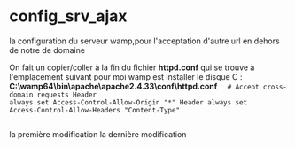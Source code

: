 # config_srv_ajax
la configuration  du serveur wamp,pour l'acceptation d'autre url en dehors de notre de domaine

On fait un copier/coller à la fin du fichier **httpd.conf** qui se trouve à l'emplacement suivant pour moi wamp est
installer le disque C :
**C:\wamp64\bin\apache\apache2.4.33\conf\httpd.conf**
<code> 
<IfModule mod_headers.c>
	# Accept cross-domain requests
	Header always set Access-Control-Allow-Origin "*"
	Header always set Access-Control-Allow-Headers "Content-Type"
</IfModule>

</code>
la première modification 
la dernière modification
